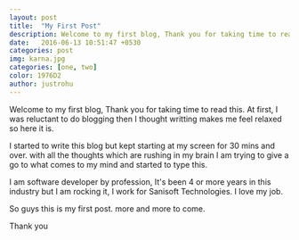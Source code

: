 ```yaml
---
layout: post
title:  "My First Post"
description: Welcome to my first blog, Thank you for taking time to read this. At first, I was reluctant to do blogging then I thought writting makes me feel relaxed so here it is.
date:   2016-06-13 10:51:47 +0530
categories: post
img: karna.jpg
categories: [one, two]
color: 1976D2
author: justrohu
---
```

Welcome to my first blog, Thank you for taking time to read this.
At first, I was reluctant to do blogging then I thought writting makes me feel relaxed so here it is.

I started to write this blog but kept starting at my screen for 30 mins and over. with all the thoughts which are rushing in my brain I am trying to give a go to what comes to my mind and started to type this.

I am software developer by profession, It's been 4 or more years in this industry but I am rocking it, I work for Sanisoft Technologies. I love my job.

So guys this is my first post. more and more to come.

Thank you
